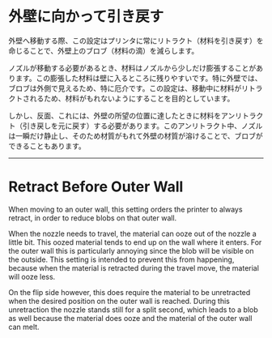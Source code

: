 外壁に向かって引き戻す
====
外壁へ移動する際、この設定はプリンタに常にリトラクト（材料を引き戻す）を命じることで、外壁上のブロブ（材料の滴）を減らします。

ノズルが移動する必要があるとき、材料はノズルから少しだけ膨張することがあります。この膨張した材料は壁に入るところに残りやすいです。特に外壁では、ブロブは外側で見えるため、特に厄介です。この設定は、移動中に材料がリトラクトされるため、材料がもれないようにすることを目的としています。

しかし、反面、これには、外壁の所望の位置に達したときに材料をアンリトラクト（引き戻しを元に戻す）する必要があります。このアンリトラクト中、ノズルは一瞬だけ静止し、そのため材質がもれて外壁の材質が溶けることで、ブロブができることもあります。

---

Retract Before Outer Wall
====
When moving to an outer wall, this setting orders the printer to always retract, in order to reduce blobs on that outer wall.

When the nozzle needs to travel, the material can ooze out of the nozzle a little bit. This oozed material tends to end up on the wall where it enters. For the outer wall this is particularly annoying since the blob will be visible on the outside. This setting is intended to prevent this from happening, because when the material is retracted during the travel move, the material will ooze less.

On the flip side however, this does require the material to be unretracted when the desired position on the outer wall is reached. During this unretraction the nozzle stands still for a split second, which leads to a blob as well because the material does ooze and the material of the outer wall can melt.